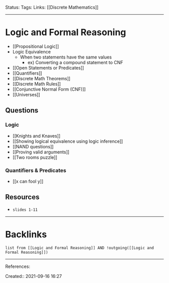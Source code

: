 Status: 
Tags: 
Links: [[Discrete Mathematics]]
___
# Logic and Formal Reasoning
- [[Propositional Logic]]
- Logic Equivalence
	- When two statements have the same values
		- ex) Converting a compound statement to CNF
- [[Open Statements or Predicates]]
- [[Quantifiers]]
- [[Discrete Math Theorems]]
- [[Discrete Math Rules]]
- [[Conjunctive Normal Form (CNF)]]
- [[Universes]]

## Questions
### Logic
- [[Knights and Knaves]]
- [[Showing logical equivalence using logic inference]]
- [[NAND questions]]
- [[Proving valid arguments]]
- [[Two rooms puzzle]]
### Quantifiers & Predicates
- [[x can fool y]]
## Resources
- `slides 1-11`
___
# Backlinks
```dataview
list from [[Logic and Formal Reasoning]] AND !outgoing([[Logic and Formal Reasoning]])
```
___
References:

Created:: 2021-09-16 16:27
